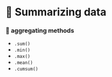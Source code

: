 # 🍎 Summarizing data
### 🏹 aggregating methods
- `.sum()`
- `.min()`
- `.max()`
- `.mean()`
- `.cumsum()`
